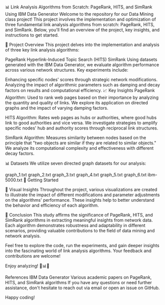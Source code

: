 📊 Link Analysis Algorithms from Scratch: PageRank, HITS, and SimRank Using IBM Data Generator
Welcome to the repository for our Data Mining class project! This project involves the implementation and optimization of three fundamental link analysis algorithms from scratch: PageRank, HITS, and SimRank. Below, you'll find an overview of the project, key insights, and instructions to get started.

📘 Project Overview
This project delves into the implementation and analysis of three key link analysis algorithms:

PageRank
Hyperlink-Induced Topic Search (HITS)
SimRank
Using datasets generated with the IBM Data Generator, we evaluate algorithm performance across various network structures. Key experiments include:

Enhancing specific nodes' scores through strategic network modifications.
Analyzing the impact of algorithmic parameters such as damping and decay factors on results and computational efficiency.
📈 Key Insights
PageRank Algorithm: Used to rank web pages based on their importance by analyzing the quantity and quality of links. We explore its application on directed graphs and the impact of varying damping factors.

HITS Algorithm: Rates web pages as hubs or authorities, where good hubs link to good authorities and vice versa. We investigate strategies to amplify specific nodes' hub and authority scores through reciprocal link structures.

SimRank Algorithm: Measures similarity between nodes based on the principle that "two objects are similar if they are related to similar objects." We analyze its computational complexity and effectiveness with different decay factors.

📊 Datasets
We utilize seven directed graph datasets for our analysis:

graph_1.txt
graph_2.txt
graph_3.txt
graph_4.txt
graph_5.txt
graph_6.txt
ibm-5000.txt
🚀 Getting Started

🎨 Visual Insights
Throughout the project, various visualizations are created to illustrate the impact of different modifications and parameter adjustments on the algorithms' performance. These insights help to better understand the behavior and efficiency of each algorithm.

📌 Conclusion
This study affirms the significance of PageRank, HITS, and SimRank algorithms in extracting meaningful insights from network data. Each algorithm demonstrates robustness and adaptability in different scenarios, providing valuable contributions to the field of data mining and network analysis.

Feel free to explore the code, run the experiments, and gain deeper insights into the fascinating world of link analysis algorithms. Your feedback and contributions are welcome!

Enjoy analyzing! 🚀📊🧠

References
IBM Data Generator
Various academic papers on PageRank, HITS, and SimRank algorithms
If you have any questions or need further assistance, don't hesitate to reach out via email or open an issue on GitHub.

Happy coding!
